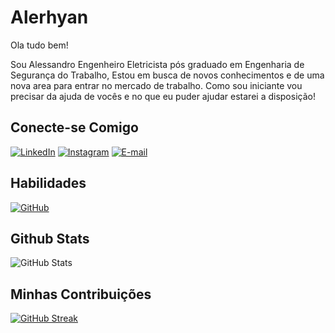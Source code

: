 # Alerhyan

Ola tudo bem! 

Sou Alessandro Engenheiro Eletricista pós graduado em Engenharia de Segurança do Trabalho, Estou em busca de novos conhecimentos e de uma nova area para entrar no mercado de trabalho. Como sou iniciante vou precisar da ajuda de vocês e no que eu puder ajudar estarei a disposição!

## Conecte-se Comigo
[![LinkedIn](https://img.shields.io/badge/LinkedIn-000?style=for-the-badge&logo=linkedin&logoColor=0E76A8)](https://www.linkedin.com/in/alessandro-andrade-92591b120/)
[![Instagram](https://img.shields.io/badge/Instagram-000?style=for-the-badge&logo=instagram)](https://www.instagram.com/sandrao_ferrugem/)
[![E-mail](https://img.shields.io/badge/-Email-000?style=for-the-badge&logo=microsoft-outlook&logoColor=007BFF)](mailto:alerhyan2007@gmail.com)
## Habilidades
[![GitHub](https://img.shields.io/badge/GitHbt-000?style=for-the-badge&logo=github&logoColor=white)](+https://github.com/Alerhyan)
## Github Stats
![GitHub Stats](https://github-readme-stats.vercel.app/api?username=Alerhyan&theme=transparent&bg_color=000&border_color=30A3DC&show_icons=true&icon_color=30A3DC&title_color=E94D5F&text_color=FFF)
## Minhas Contribuições

[![GitHub Streak](https://streak-stats.demolab.com/?user=Alerhyan&theme=bear&background=000&border=30A3DC&dates=FFF)](https://git.io/streak-stats)